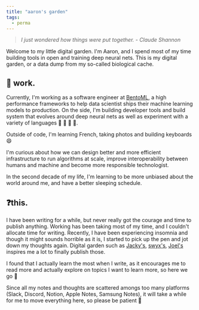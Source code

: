 ```yaml
---
title: "aaron's garden"
tags:
  - perma
---
```


> _I just wondered how things were put together. - Claude Shannon_

Welcome to my little digital garden. I'm Aaron, and I spend most of my time
building tools in open and training deep neural nets. This is my digital garden, or a data dump from my so-called biological cache.

## 📖 work.

Currently, I'm working as a software engineer at [BentoML](https://www.bentoml.com/),
a high performance frameworks to help data scientist ships their machine learning models
to production. On the side, I'm building developer tools and build system that evolves
around deep neural nets as well as experiment with a variety of languages 🦀 🐍 🐉 👻.

Outside of code, I'm learning French, taking photos and building keyboards 😄

I'm curious about how we can design better and more efficient infrastructure to run
algorithms at scale, improve interoperability between humans and machine and become more responsible technologist.

In the second decade of my life, I'm learning to be more unbiased about the world
around me, and have a better sleeping schedule.

## ❓this.

I have been writing for a while, but never really got the courage and time to publish anything. Working has been taking most of my time, and I couldn't allocate time for writing. Recently, I have been experiencing insomnia and though it might sounds
horrible as it is, I started to pick up the pen and jot down my thoughts again. Digital
garden such as [Jacky's](https://jzhao.xyz), [swyx's](https://publish.obsidian.md/swyx/README), [Joel's](https://joelhooks.com/) inspires me a lot to finally publish those.

I found that I actually learn the most when I write, as it encourages me to read more
and actually explore on topics I want to learn more, so here we go 🚀

Since all my notes and thoughts are scattered amongs too many platforms (Slack, Discord, Notion, Apple Notes, Samsung Notes), it will take a while for me to move everything here, so please be patient 🐣
